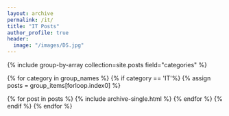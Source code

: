 ```yaml
---
layout: archive
permalink: /it/
title: "IT Posts"
author_profile: true
header:
  image: "/images/DS.jpg"
---
```


{% include group-by-array collection=site.posts field="categories" %}

{% for category in group_names %}
{% if category == 'IT'%}
  {% assign posts = group_items[forloop.index0] %}
  <!-- <h2 id="{{ tag | slugify }}" class="archive__subtitle">{{ tag }}</h2> -->
  {% for post in posts %}
    {% include archive-single.html %}
  {% endfor %}
{% endif %}
{% endfor %}
